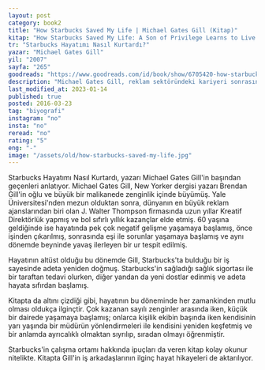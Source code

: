 ```yaml
---
layout: post  
category: book2  
title: "How Starbucks Saved My Life | Michael Gates Gill (Kitap)"  
kitap: "How Starbucks Saved My Life: A Son of Privilege Learns to Live Like Everyone Else"  
tr: "Starbucks Hayatımı Nasıl Kurtardı?"  
yazar: "Michael Gates Gill"  
yil: "2007"  
sayfa: "265"  
goodreads: "https://www.goodreads.com/id/book/show/6705420-how-starbucks-saved-my-life"
description: "Michael Gates Gill, reklam sektöründeki kariyeri sonrasında Starbucks'ta nasıl çalışmaya başladığını ve yaşadıklarını anlatıyor."
last_modified_at: 2023-01-14
published: true
posted: 2016-03-23
tag: "biyografi"
instagram: "no"
insta: "no"
reread: "no"
rating: "5"
eng: "-"
image: "/assets/old/how-starbucks-saved-my-life.jpg"
---
```


Starbucks Hayatımı Nasıl Kurtardı, yazarı Michael Gates Gill'in başından geçenleri anlatıyor. Michael Gates Gill, New Yorker dergisi yazarı Brendan Gill'in oğlu ve büyük bir malikanede zenginlik içinde büyümüş. Yale Üniversitesi'nden mezun olduktan sonra, dünyanın en büyük reklam ajanslarından biri olan J. Walter Thompson firmasında uzun yıllar Kreatif Direktörlük yapmış ve bol sıfırlı yıllık kazançlar elde etmiş. 60 yaşına geldiğinde ise hayatında pek çok negatif gelişme yaşamaya başlamış, önce işinden çıkarılmış, sonrasında eşi ile sorunlar yaşamaya başlamış ve aynı dönemde beyninde yavaş ilerleyen bir ur tespit edilmiş.    
  
Hayatının altüst olduğu bu dönemde Gill, Starbucks'ta bulduğu bir iş sayesinde adeta yeniden doğmuş. Starbucks'in sağladığı sağlık sigortası ile bir taraftan tedavi olurken, diğer yandan da yeni dostlar edinmiş ve adeta hayata sıfırdan başlamış.   
  
Kitapta da altını çizdiği gibi, hayatının bu döneminde her zamankinden mutlu olması oldukça ilginçtir. Çok kazanan sayılı zenginler arasında iken, küçük bir dairede yaşamaya başlamış; onlarca kişilik ekibin başında iken kendisinin yarı yaşında bir müdürün yönlendirmeleri ile kendisini yeniden keşfetmiş ve bir anlamda ayrıcalıklı olmaktan sıyrılıp, sıradan olmayı öğrenmiştir. 

Starbucks'in çalışma ortamı hakkında ipuçları da veren kitap kolay okunur nitelikte. Kitapta Gill'in iş arkadaşlarının ilginç hayat hikayeleri de aktarılıyor.  
